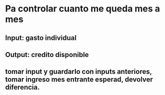 # Pa controlar cuanto me queda mes a mes

## Input: gasto individual
## Output: credito disponible

## tomar input y guardarlo con inputs anteriores, tomar ingreso mes entrante esperad, devolver diferencia.